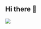 ## Hi there 👋

<a href='https://leetcode.com/shs171'>
    <img src='https://leetcard.jacoblin.cool/shs171?theme=forest&ext=activity'/>
</a>

